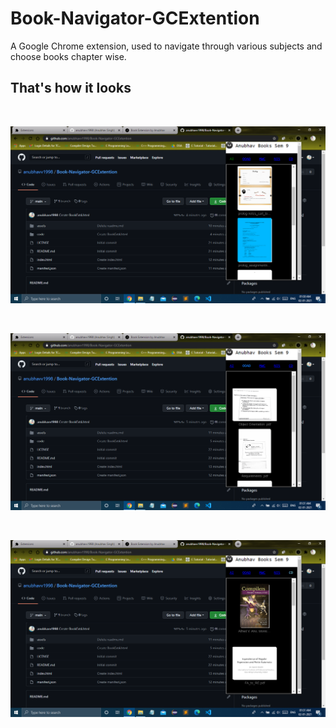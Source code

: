 # Book-Navigator-GCExtention
A Google Chrome extension, used to navigate through various subjects and choose books chapter wise.

## That's how it looks

<br>
<a href="https://github.com/anubhavv1998/Book-Navigator-GCExtention/">
 
 ![BookNavigator](https://github.com/anubhavv1998/Book-Navigator-GCExtention/blob/main/assets/BNGCE0.png)
 
<br>

 ![BookNavigator](https://github.com/anubhavv1998/Book-Navigator-GCExtention/blob/main/assets/BNGCE1.png)
 
<br>

![BookNavigator](https://github.com/anubhavv1998/Book-Navigator-GCExtention/blob/main/assets/BNGCE2.png)

</a>
<br>
